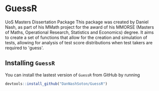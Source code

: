 # GuessR
UoS Masters Dissertation Package
This package was created by Daniel Nash, as part of his MMath project for the award of his MMORSE (Masters of Maths, Operational Research, Statistics and Economics) degree. It aims to create a set of functions that allow for the creation and simulation of tests, allowing for analysis of test score distributions when test takers are required to 'guess'.

Installing `GuessR`
-------------------

You can install the lastest version of `GuessR` from GitHub by running

``` r
devtools::install_github("DanNashSoton/GuessR")
```
